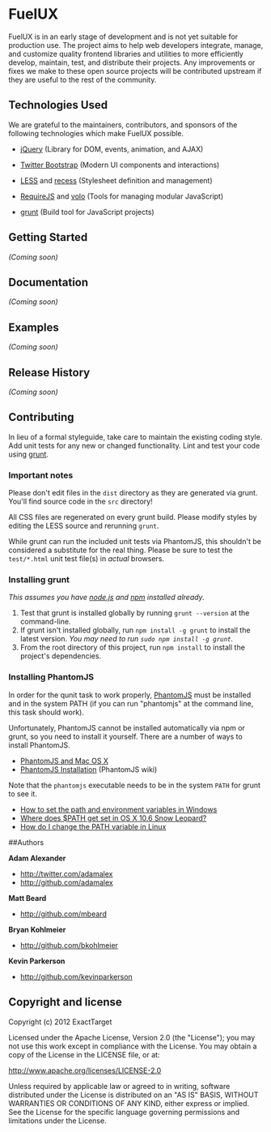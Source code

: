 # FuelUX

FuelUX is in an early stage of development and is not yet suitable for production use.  The project aims to help web developers integrate, manage, and customize quality frontend libraries and utilities to more efficiently develop, maintain, test, and distribute their projects.  Any improvements or fixes we make to these open source projects will be contributed upstream if they are useful to the rest of the community.

## Technologies Used

We are grateful to the maintainers, contributors, and sponsors of the following technologies which make FuelUX possible.

* [jQuery](http://jquery.com) (Library for DOM, events, animation, and AJAX)

* [Twitter Bootstrap](http://twitter.github.com/bootstrap) (Modern UI components and interactions)

* [LESS](http://lesscss.org) and [recess](http://twitter.github.com/recess) (Stylesheet definition and management)

* [RequireJS](http://requirejs.org) and [volo](https://github.com/volojs/volo) (Tools for managing modular JavaScript)

* [grunt](https://github.com/cowboy/grunt) (Build tool for JavaScript projects)

## Getting Started
_(Coming soon)_

## Documentation
_(Coming soon)_

## Examples
_(Coming soon)_

## Release History
_(Coming soon)_

## Contributing
In lieu of a formal styleguide, take care to maintain the existing coding style. Add unit tests for any new or changed functionality. Lint and test your code using [grunt](https://github.com/cowboy/grunt).

### Important notes
Please don't edit files in the `dist` directory as they are generated via grunt. You'll find source code in the `src` directory!

All CSS files are regenerated on every grunt build.  Please modify styles by editing the LESS source and rerunning `grunt`.

While grunt can run the included unit tests via PhantomJS, this shouldn't be considered a substitute for the real thing. Please be sure to test the `test/*.html` unit test file(s) in _actual_ browsers.

### Installing grunt
_This assumes you have [node.js](http://nodejs.org/) and [npm](http://npmjs.org/) installed already._

1. Test that grunt is installed globally by running `grunt --version` at the command-line.
1. If grunt isn't installed globally, run `npm install -g grunt` to install the latest version. _You may need to run `sudo npm install -g grunt`._
1. From the root directory of this project, run `npm install` to install the project's dependencies.

### Installing PhantomJS

In order for the qunit task to work properly, [PhantomJS](http://www.phantomjs.org/) must be installed and in the system PATH (if you can run "phantomjs" at the command line, this task should work).

Unfortunately, PhantomJS cannot be installed automatically via npm or grunt, so you need to install it yourself. There are a number of ways to install PhantomJS.

* [PhantomJS and Mac OS X](http://ariya.ofilabs.com/2012/02/phantomjs-and-mac-os-x.html)
* [PhantomJS Installation](http://code.google.com/p/phantomjs/wiki/Installation) (PhantomJS wiki)

Note that the `phantomjs` executable needs to be in the system `PATH` for grunt to see it.

* [How to set the path and environment variables in Windows](http://www.computerhope.com/issues/ch000549.htm)
* [Where does $PATH get set in OS X 10.6 Snow Leopard?](http://superuser.com/questions/69130/where-does-path-get-set-in-os-x-10-6-snow-leopard)
* [How do I change the PATH variable in Linux](https://www.google.com/search?q=How+do+I+change+the+PATH+variable+in+Linux)

##Authors

**Adam Alexander**

+ http://twitter.com/adamalex
+ http://github.com/adamalex

**Matt Beard**

+ http://github.com/mbeard

**Bryan Kohlmeier**

+ http://github.com/bkohlmeier

**Kevin Parkerson**

+ http://github.com/kevinparkerson

## Copyright and license

Copyright (c) 2012 ExactTarget

Licensed under the Apache License, Version 2.0 (the "License");
you may not use this work except in compliance with the License.
You may obtain a copy of the License in the LICENSE file, or at:

   http://www.apache.org/licenses/LICENSE-2.0

Unless required by applicable law or agreed to in writing, software
distributed under the License is distributed on an "AS IS" BASIS,
WITHOUT WARRANTIES OR CONDITIONS OF ANY KIND, either express or implied.
See the License for the specific language governing permissions and
limitations under the License.